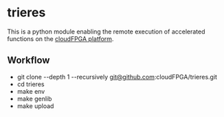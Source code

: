 # trieres
This is a python module enabling the remote execution of accelerated functions on the [cloudFPGA platform](https://www.zurich.ibm.com/cci/cloudFPGA/).

## Workflow

* git clone --depth 1 --recursively git@github.com:cloudFPGA/trieres.git
* cd trieres  
* make env
* make genlib
* make upload
